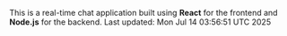 This is a real-time chat application built using **React** for the frontend and **Node.js** for the backend.
Last updated: Mon Jul 14 03:56:51 UTC 2025
